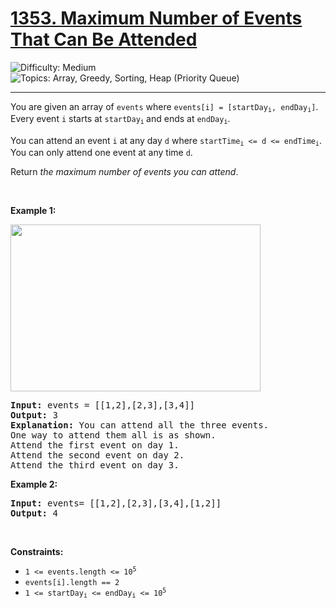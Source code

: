 <h1>
  <a href="https://leetcode.com/problems/maximum-number-of-events-that-can-be-attended/">
    1353. Maximum Number of Events That Can Be Attended
  </a>
</h1>
<img src='https://img.shields.io/badge/Difficulty-Medium-orange' alt='Difficulty: Medium' />
<img src='https://img.shields.io/badge/Topics-Array%2C%20Greedy%2C%20Sorting%2C%20Heap%20(Priority%20Queue)-blue' alt='Topics: Array, Greedy, Sorting, Heap (Priority Queue)' />

<hr />

<p>You are given an array of <code>events</code> where <code>events[i] = [startDay<sub>i</sub>, endDay<sub>i</sub>]</code>. Every event <code>i</code> starts at <code>startDay<sub>i</sub></code><sub> </sub>and ends at <code>endDay<sub>i</sub></code>.</p>

<p>You can attend an event <code>i</code> at any day <code>d</code> where <code>startTime<sub>i</sub> &lt;= d &lt;= endTime<sub>i</sub></code>. You can only attend one event at any time <code>d</code>.</p>

<p>Return <em>the maximum number of events you can attend</em>.</p>

<p>&nbsp;</p>
<p><strong class="example">Example 1:</strong></p>
<img alt="" src="https://assets.leetcode.com/uploads/2020/02/05/e1.png" style="width: 400px; height: 267px;">
<pre><strong>Input:</strong> events = [[1,2],[2,3],[3,4]]
<strong>Output:</strong> 3
<strong>Explanation:</strong> You can attend all the three events.
One way to attend them all is as shown.
Attend the first event on day 1.
Attend the second event on day 2.
Attend the third event on day 3.
</pre>

<p><strong class="example">Example 2:</strong></p>

<pre><strong>Input:</strong> events= [[1,2],[2,3],[3,4],[1,2]]
<strong>Output:</strong> 4
</pre>

<p>&nbsp;</p>
<p><strong>Constraints:</strong></p>

<ul>
	<li><code>1 &lt;= events.length &lt;= 10<sup>5</sup></code></li>
	<li><code>events[i].length == 2</code></li>
	<li><code>1 &lt;= startDay<sub>i</sub> &lt;= endDay<sub>i</sub> &lt;= 10<sup>5</sup></code></li>
</ul>
